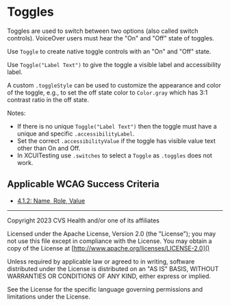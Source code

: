 # Toggles
Toggles are used to switch between two options (also called switch controls). VoiceOver users must hear the "On" and "Off" state of toggles.

Use `Toggle` to create native toggle controls with an "On" and "Off" state. 

Use `Toggle("Label Text")` to give the toggle a visible label and accessibility label. 

A custom `.toggleStyle` can be used to customize the appearance and color of the toggle, e.g., to set the off state color to `Color.gray` which has 3:1 contrast ratio in the off state.

Notes:
- If there is no unique `Toggle("Label Text")` then the toggle must have a unique and specific `.accessibilityLabel`. 
- Set the correct `.accessibilityValue` if the toggle has visible value text other than On and Off.
- In XCUITesting use `.switches` to select a `Toggle` as `.toggles` does not work.

## Applicable WCAG Success Criteria
- [4.1.2: Name, Role, Value](https://www.w3.org/WAI/WCAG22/Understanding/name-role-value.html)

----

Copyright 2023 CVS Health and/or one of its affiliates

Licensed under the Apache License, Version 2.0 (the "License");
you may not use this file except in compliance with the License.
You may obtain a copy of the License at
[http://www.apache.org/licenses/LICENSE-2.0]()

Unless required by applicable law or agreed to in writing, software
distributed under the License is distributed on an "AS IS" BASIS,
WITHOUT WARRANTIES OR CONDITIONS OF ANY KIND, either express or implied.

See the License for the specific language governing permissions and
limitations under the License.
